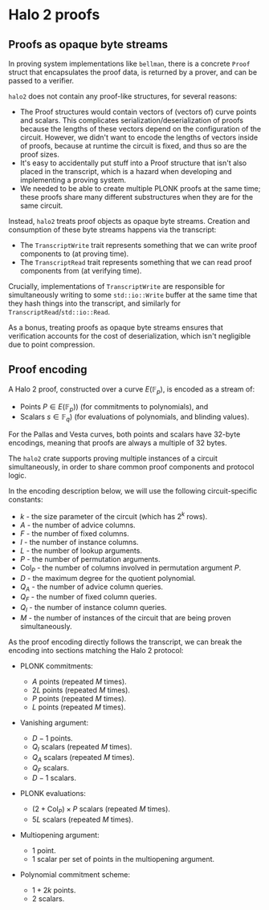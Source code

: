 # Halo 2 proofs

## Proofs as opaque byte streams

In proving system implementations like `bellman`, there is a concrete `Proof` struct that
encapsulates the proof data, is returned by a prover, and can be passed to a verifier.

`halo2` does not contain any proof-like structures, for several reasons:

- The Proof structures would contain vectors of (vectors of) curve points and scalars.
  This complicates serialization/deserialization of proofs because the lengths of these
  vectors depend on the configuration of the circuit. However, we didn't want to encode
  the lengths of vectors inside of proofs, because at runtime the circuit is fixed, and
  thus so are the proof sizes.
- It's easy to accidentally put stuff into a Proof structure that isn't also placed in the
  transcript, which is a hazard when developing and implementing a proving system.
- We needed to be able to create multiple PLONK proofs at the same time; these proofs
  share many different substructures when they are for the same circuit.

Instead, `halo2` treats proof objects as opaque byte streams. Creation and consumption of
these byte streams happens via the transcript:

- The `TranscriptWrite` trait represents something that we can write proof components to
  (at proving time).
- The `TranscriptRead` trait represents something that we can read proof components from
  (at verifying time).

Crucially, implementations of `TranscriptWrite` are responsible for simultaneously writing
to some `std::io::Write` buffer at the same time that they hash things into the transcript,
and similarly for `TranscriptRead`/`std::io::Read`.

As a bonus, treating proofs as opaque byte streams ensures that verification accounts for
the cost of deserialization, which isn't negligible due to point compression.

## Proof encoding

A Halo 2 proof, constructed over a curve $E(\mathbb{F}_p)$, is encoded as a stream of:

- Points $P \in E(\mathbb{F}_p)$) (for commitments to polynomials), and
- Scalars $s \in \mathbb{F}_q$) (for evaluations of polynomials, and blinding values).

For the Pallas and Vesta curves, both points and scalars have 32-byte encodings, meaning
that proofs are always a multiple of 32 bytes.

The `halo2` crate supports proving multiple instances of a circuit simultaneously, in
order to share common proof components and protocol logic.

In the encoding description below, we will use the following circuit-specific constants:

- $k$ - the size parameter of the circuit (which has $2^k$ rows).
- $A$ - the number of advice columns.
- $F$ - the number of fixed columns.
- $I$ - the number of instance columns.
- $L$ - the number of lookup arguments.
- $P$ - the number of permutation arguments.
- $\textsf{Col}_P$ - the number of columns involved in permutation argument $P$.
- $D$ - the maximum degree for the quotient polynomial.
- $Q_A$ - the number of advice column queries.
- $Q_F$ - the number of fixed column queries.
- $Q_I$ - the number of instance column queries.
- $M$ - the number of instances of the circuit that are being proven simultaneously.

As the proof encoding directly follows the transcript, we can break the encoding into
sections matching the Halo 2 protocol:

- PLONK commitments:
  - $A$ points (repeated $M$ times).
  - $2L$ points (repeated $M$ times).
  - $P$ points (repeated $M$ times).
  - $L$ points (repeated $M$ times).

- Vanishing argument:
  - $D - 1$ points.
  - $Q_I$ scalars (repeated $M$ times).
  - $Q_A$ scalars (repeated $M$ times).
  - $Q_F$ scalars.
  - $D - 1$ scalars.

- PLONK evaluations:
  - $(2 + \textsf{Col}_P) \times P$ scalars (repeated $M$ times).
  - $5L$ scalars (repeated $M$ times).

- Multiopening argument:
  - 1 point.
  - 1 scalar per set of points in the multiopening argument.

- Polynomial commitment scheme:
  - $1 + 2k$ points.
  - $2$ scalars.
